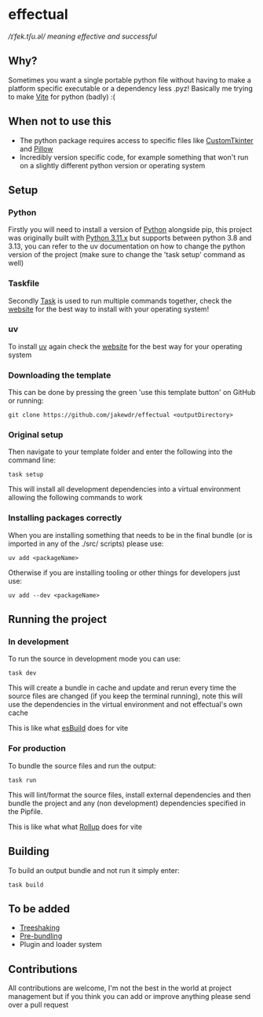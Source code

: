 # effectual

*/ɪˈfek.tʃu.əl/ meaning effective and successful*

## Why?

Sometimes you want a single portable python file without having to make a platform specific executable or a dependency less .pyz! Basically me trying to make [Vite](https://vite.dev/) for python (badly) :(

## When not to use this

- The python package requires access to specific files like [CustomTkinter](https://github.com/TomSchimansky/CustomTkinter/wiki/Packaging#windows-pyinstaller-auto-py-to-exe) and [Pillow](https://python-pillow.org/)
- Incredibly version specific code, for example something that won't run on a slightly different python version or operating system

## Setup

### Python

Firstly you will need to install a version of [Python](https://www.python.org/) alongside pip, this project was originally built with [Python 3.11.x](https://www.python.org/downloads/release/python-31110/) but supports between python 3.8 and 3.13, you can refer to the uv documentation on how to change the python version of the project (make sure to change the 'task setup' command as well)


### Taskfile

Secondly [Task](https://taskfile.dev) is used to run multiple commands together, check the [website](https://taskfile.dev/installation/) for the best way to install with your operating system!

### uv

To install [uv](https://docs.astral.sh/uv/) again check the [website](https://docs.astral.sh/uv/#getting-started) for the best way for your operating system

### Downloading the template

This can be done by pressing the green 'use this template button' on GitHub or running:

    git clone https://github.com/jakewdr/effectual <outputDirectory>

### Original setup

Then navigate to your template folder and enter the following into the command line:

    task setup

This will install all development dependencies into a virtual environment allowing the following commands to work

### Installing packages correctly

When you are installing something that needs to be in the final bundle (or is imported in any of the ./src/ scripts) please use:

    uv add <packageName>

Otherwise if you are installing tooling or other things for developers just use:

    uv add --dev <packageName>

## Running the project

### In development

To run the source in development mode you can use:

    task dev

This will create a bundle in cache and update and rerun every time the source files are changed (if you keep the terminal running), note this will use the dependencies in the virtual environment and not effectual's own cache

This is like what [esBuild](https://esbuild.github.io/) does for vite

### For production

To bundle the source files and run the output:

    task run

This will lint/format the source files, install external dependencies and then bundle the project and any (non development) dependencies specified in the Pipfile.

This is like what what [Rollup](https://rollupjs.org/) does for vite

## Building

To build an output bundle and not run it simply enter:

    task build

## To be added

- [Treeshaking](https://webpack.js.org/guides/tree-shaking/)
- [Pre-bundling](https://vite.dev/guide/dep-pre-bundling)
- Plugin and loader system

## Contributions

All contributions are welcome, I'm not the best in the world at project management but if you think you can add or improve anything please send over a pull request
